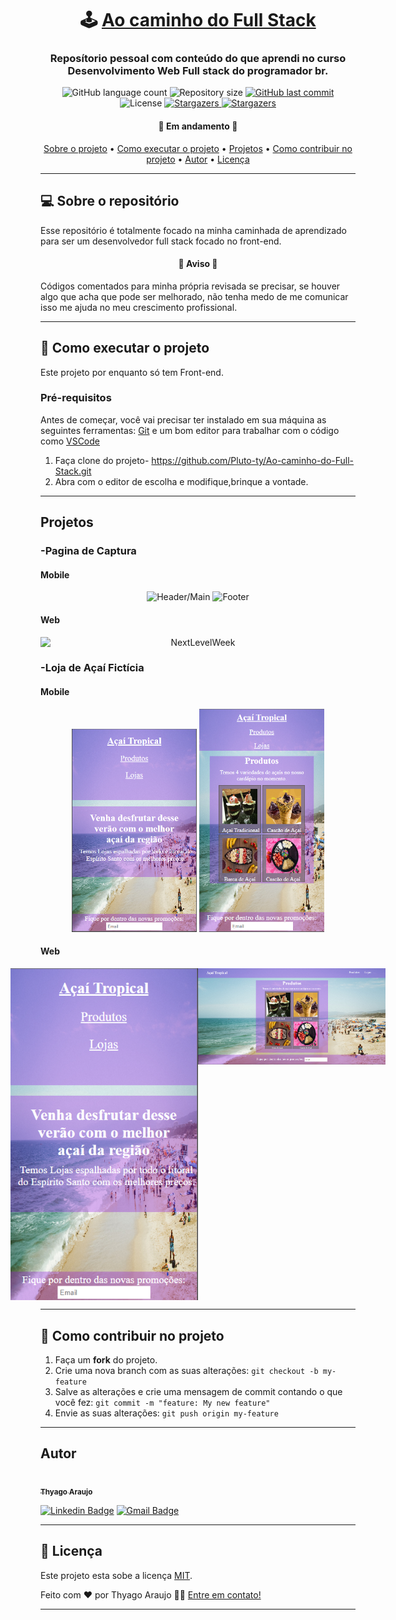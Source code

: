 <h1 align="center">
     🕹️ <a href="#" alt="Ao caminho do Full Stack"> Ao caminho do Full Stack </a>
</h1>

<h3 align="center">
    Reposítorio pessoal com conteúdo do que aprendi no curso Desenvolvimento Web Full stack do programador br.
</h3>

<p align="center">
  <img alt="GitHub language count" src="https://img.shields.io/github/languages/count/Pluto-ty/Ao-caminho-do-Full-Stack?style=flat-square">

  <img alt="Repository size" src="https://img.shields.io/github/repo-size/Pluto-ty/Ao-caminho-do-Full-Stack">
  
  <a href="https://github.com/Pluto-ty/README/commits/master">
    <img alt="GitHub last commit" src="https://img.shields.io/github/last-commit/Pluto-ty/Ao-caminho-do-Full-Stack">
  </a>
    
   <img alt="License" src="https://img.shields.io/badge/license-MIT-brightgreen">
   <a href="https://github.com/Pluto-ty/Ao-caminho-do-Full-Stack/stargazers">
    <img alt="Stargazers" src="https://img.shields.io/github/stars/Pluto-ty/Ao-caminho-do-Full-Stack?style=social">
  </a>
 
  <a href="https://github.com/Pluto-ty">
    <img alt="Stargazers" src="https://img.shields.io/badge/Feito por- Thyago Araujo-%237159c1?style=flat&logo=ghost">
    </a>
  
 
</p>

<h4 align="center">
	🚧  Em andamento 🚧
</h4>

<p align="center">
 <a href="#---sobre-o-repositório-">Sobre o projeto</a> •
 <a href="#--como-executar-o-projeto-">Como executar o projeto</a> •
 <a href="#-projetos-">Projetos</a> • 
 <a href="#-como-contribuir-no-projeto">Como contribuir no projeto</a> • 
 <a href="#-autor">Autor</a> • 
 <a href="#user-content--licença">Licença</a>
</p>

---

<h2> 💻  Sobre o repositório </h2>

Esse repositório é totalmente focado na minha caminhada de aprendizado para ser um desenvolvedor full stack focado no front-end.

<h4 align="center">🚧 Aviso 🚧</h4>

<p>
Códigos comentados para minha própria revisada se precisar, se houver algo que acha que pode ser melhorado, não tenha medo de me comunicar isso me ajuda no meu crescimento profissional.
</p>

---

<h2> 🚀 Como executar o projeto </h2>

Este projeto por enquanto só tem Front-end.

### Pré-requisitos

Antes de começar, você vai precisar ter instalado em sua máquina as seguintes ferramentas:
[Git](https://git-scm.com) e um bom editor para trabalhar com o código como [VSCode](https://code.visualstudio.com/)


1. Faça clone do projeto- https://github.com/Pluto-ty/Ao-caminho-do-Full-Stack.git
2. Abra com o editor de escolha e modifique,brinque a vontade.

---

<h2> Projetos </h2>

<h3> -Pagina de Captura

<h4> Mobile </h4>

  <p align="center";>
   <img alt="Header/Main" title="Header/Main" src="./readme-images/página-captura/home-mobile.png" width="200px">
	<img alt="Footer" title="Footer" src="./readme-images/página-captura/footer-mobile.png" width="200px">
  </p> 
		
<h4> Web </h4>

<p align="center" style="display: flex; align-items: flex-start; justify-content: center;">
  <img alt="NextLevelWeek" title="#NextLevelWeek" src="./readme-images/página-captura/web.png" width="600px">
</p>


<h3> -Loja de Açaí Fictícia 

<h4> Mobile </h4>

  <p align="center";>
   <img alt="Header/Main" title="Header/Main" src="./readme-images/desafio-03/index-mobile.png" width="200px">
	<img alt="Footer" title="Footer" src="./readme-images/desafio-03/products-mobile.png" width="200px">
  </p> 
		
<h4> Web </h4>

<p align="center" style="display: flex; align-items: flex-start; justify-content: center;">
  <img alt="NextLevelWeek" title="#NextLevelWeek" src="./readme-images/desafio-03/index.png" width="300px">
  <img alt="NextLevelWeek" title="#NextLevelWeek" src="./readme-images/desafio-03/products.png" width="300px">
</p>


---

## 💪 Como contribuir no projeto

1. Faça um **fork** do projeto.
2. Crie uma nova branch com as suas alterações: `git checkout -b my-feature`
3. Salve as alterações e crie uma mensagem de commit contando o que você fez: `git commit -m "feature: My new feature"`
4. Envie as suas alterações: `git push origin my-feature`

---

## Autor

<a href="https://github.com/Pluto-ty">
 <img style="border-radius: 50%;" src="https://avatars.githubusercontent.com/u/51569984" width="100px;" alt=""/>
 <br />
 <sub><b>Thyago Araujo</b></sub></a> </a>
 <br />

[![Linkedin Badge](https://img.shields.io/badge/-ThyagoAraujo-blue?style=flat-square&logo=Linkedin&logoColor=white&link=https://www.linkedin.com/in/thyago-araujo-m/)](https://www.linkedin.com/in/thyago-araujo-m/)
[![Gmail Badge](https://img.shields.io/badge/-thyagoaraujomotta@gmail.com-c14438?style=flat-square&logo=Gmail&logoColor=white&link=mailto:thyagoaraujomotta@gmail.com)](mailto:thyagoaraujomotta@gmail.com)

---

## 📝 Licença

Este projeto esta sobe a licença [MIT](./LICENSE.md).

Feito com ❤️ por Thyago Araujo 👋🏽 [Entre em contato!](https://www.linkedin.com/in/thyago-araujo-m/)

---
